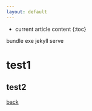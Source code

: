 ```yaml
---
layout: default
---
```

* current article content
{:toc}


bundle exe jekyll serve 

# test1

## test2


[back](./)
